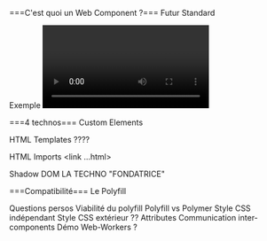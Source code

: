 
===C'est quoi un Web Component ?===
Futur Standard

Exemple <video>

===4 technos===
Custom Elements
	<my-message></my-message>

HTML Templates
	????

HTML Imports
	<link ...html>

Shadow DOM
	LA TECHNO "FONDATRICE"

===Compatibilité===
Le Polyfill

Questions persos
	Viabilité du polyfill
	Polyfill vs Polymer
	Style CSS indépendant
	Style CSS extérieur ??
	Attributes
	Communication inter-components
	Démo Web-Workers ?

